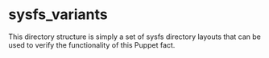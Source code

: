 sysfs_variants
==============

This directory structure is simply a set of sysfs directory layouts
that can be used to verify the functionality of this Puppet fact.
